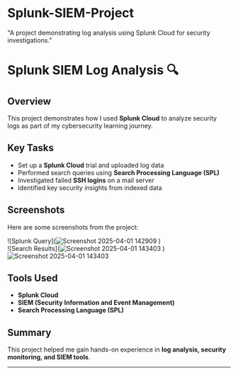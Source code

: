 # Splunk-SIEM-Project
"A project demonstrating log analysis using Splunk Cloud for security investigations."
# Splunk SIEM Log Analysis 🔍  

## Overview  
This project demonstrates how I used **Splunk Cloud** to analyze security logs as part of my cybersecurity learning journey.  

## Key Tasks  
- Set up a **Splunk Cloud** trial and uploaded log data  
- Performed search queries using **Search Processing Language (SPL)**  
- Investigated failed **SSH logins** on a mail server  
- Identified key security insights from indexed data  

## Screenshots  
Here are some screenshots from the project:  

![Splunk Query](![Screenshot 2025-04-01 142909](https://github.com/user-attachments/assets/b9ea94da-f602-480a-9fc0-2244266b51f6)
)  
![Search Results](![Screenshot 2025-04-01 143403](https://github.com/user-attachments/assets/97e96091-f9b8-4564-ad6b-774c349d0a6c)
)  
![Screenshot 2025-04-01 143403](https://github.com/user-attachments/assets/d555fe0f-d1b5-4ce0-aed6-d14bbf905b6f)

## Tools Used  
- **Splunk Cloud**  
- **SIEM (Security Information and Event Management)**  
- **Search Processing Language (SPL)**  

## Summary  
This project helped me gain hands-on experience in **log analysis, security monitoring, and SIEM tools**.  

---
